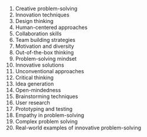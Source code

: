 1. Creative problem-solving
2. Innovation techniques
3. Design thinking
4. Human-centered approaches
5. Collaboration skills
6. Team building strategies
7. Motivation and diversity
8. Out-of-the-box thinking
9. Problem-solving mindset
10. Innovative solutions
11. Unconventional approaches
12. Critical thinking
13. Idea generation
14. Open-mindedness
15. Brainstorming techniques
16. User research
17. Prototyping and testing
18. Empathy in problem-solving
19. Complex problem solving
20. Real-world examples of innovative problem-solving

